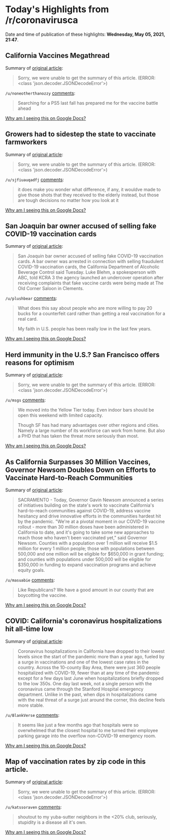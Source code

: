 # Today's Highlights from /r/coronavirusca

Date and time of publication of these highlights: **Wednesday, May 05, 2021, 21:47**.

## California Vaccines Megathread

Summary of [original article](https://www.reddit.com/r/CoronavirusCA/comments/l35yck/california_vaccines_megathread/):

> Sorry, we were unable to get the summary of this article. (ERROR: <class 'json.decoder.JSONDecodeError'>)

`/u/noneotherthanozzy` [comments](https://www.reddit.com/r/CoronavirusCA/comments/l35yck/california_vaccines_megathread/):

> Searching for a PS5 last fall has prepared me for the vaccine battle ahead

[Why am I seeing this on Google Docs?](https://docs.google.com/document/d/1Dc6We63vOXIZsc0op-Bt4abqkYjXzOigalQqFxmvvbM/edit?usp=sharing)

## Growers had to sidestep the state to vaccinate farmworkers

Summary of [original article](https://calmatters.org/economy/workplace/2021/05/growers-vaccinate-farmworkers/):

> Sorry, we were unable to get the summary of this article. (ERROR: <class 'json.decoder.JSONDecodeError'>)

`/u/sjfiuauqadfj` [comments](https://www.reddit.com/r/CoronavirusCA/comments/n5v9qb/growers_had_to_sidestep_the_state_to_vaccinate/):

> it does make you wonder what difference, if any, it wouldve made to give those shots that they received to the elderly instead, but those are tough decisions no matter how you look at it

[Why am I seeing this on Google Docs?](https://docs.google.com/document/d/1Dc6We63vOXIZsc0op-Bt4abqkYjXzOigalQqFxmvvbM/edit?usp=sharing)

## San Joaquin bar owner accused of selling fake COVID-19 vaccination cards

Summary of [original article](https://www.kcra.com/article/bar-owner-accused-selling-fake-covid-19-vaccination-cards-san-joaquin-county/36334698):

> San Joaquin bar owner accused of selling fake COVID-19 vaccination cards. A bar owner was arrested in connection with selling fraudulent COVID-19 vaccination cards, the California Department of Alcoholic Beverage Control said Tuesday. Luke Blehm, a spokesperson with ABC, told KCRA 3 the agency launched an undercover operation after receiving complaints that fake vaccine cards were being made at The Old Corner Saloon in Clements.

`/u/plushbear` [comments](https://www.reddit.com/r/CoronavirusCA/comments/n5edk3/san_joaquin_bar_owner_accused_of_selling_fake/):

> What does this say about people who are more willing to pay 20 bucks for a counterfeit card rather than getting a real vaccination for a real card.
> 
> My faith in U.S. people has been really low in the last few years.

[Why am I seeing this on Google Docs?](https://docs.google.com/document/d/1Dc6We63vOXIZsc0op-Bt4abqkYjXzOigalQqFxmvvbM/edit?usp=sharing)

## Herd immunity in the U.S.? San Francisco offers reasons for optimism

Summary of [original article](https://www.nbcnews.com/science/science-news/herd-immunity-us-san-francisco-offers-reasons-optimism-rcna815):

> Sorry, we were unable to get the summary of this article. (ERROR: <class 'json.decoder.JSONDecodeError'>)

`/u/msgs` [comments](https://www.reddit.com/r/CoronavirusCA/comments/n5r6oo/herd_immunity_in_the_us_san_francisco_offers/):

> We moved into the Yellow Tier today. Even indoor bars should be open this weekend with limited capacity.
> 
> Though SF has had many advantages over other regions and cities. Namely a large number of its workforce can work from home. But also a PHD that has taken the threat more seriously than most.

[Why am I seeing this on Google Docs?](https://docs.google.com/document/d/1Dc6We63vOXIZsc0op-Bt4abqkYjXzOigalQqFxmvvbM/edit?usp=sharing)

## As California Surpasses 30 Million Vaccines, Governor Newsom Doubles Down on Efforts to Vaccinate Hard-to-Reach Communities

Summary of [original article](https://www.gov.ca.gov/2021/05/04/as-california-surpasses-30-million-vaccines-governor-newsom-doubles-down-on-efforts-to-vaccinate-hard-to-reach-communities/):

> SACRAMENTO - Today, Governor Gavin Newsom announced a series of initiatives building on the state's work to vaccinate California's hard-to-reach communities against COVID-19, address vaccine hesitancy and drive innovative efforts in the communities hardest hit by the pandemic. "We're at a pivotal moment in our COVID-19 vaccine rollout - more than 30 million doses have been administered in California to date, and it's going to take some new approaches to reach those who haven't been vaccinated yet," said Governor Newsom. Counties with a population over 1 million will receive $1.5 million for every 1 million people; those with populations between 500,000 and one million will be eligible for $650,000 in grant funding; and counties with populations under 500,000 will be eligible for $350,000 in funding to expand vaccination programs and achieve equity goals.

`/u/masuabie` [comments](https://www.reddit.com/r/CoronavirusCA/comments/n4y777/as_california_surpasses_30_million_vaccines/):

> Like Republicans? We have a good amount in our county that are boycotting the vaccine.

[Why am I seeing this on Google Docs?](https://docs.google.com/document/d/1Dc6We63vOXIZsc0op-Bt4abqkYjXzOigalQqFxmvvbM/edit?usp=sharing)

## COVID: California's coronavirus hospitalizations hit all-time low

Summary of [original article](https://www.mercurynews.com/2021/05/01/covid-californias-coronavirus-hospitalizations-hit-all-time-low):

> Coronavirus hospitalizations in California have dropped to their lowest levels since the start of the pandemic more than a year ago, fueled by a surge in vaccinations and one of the lowest case rates in the country. Across the 10-county Bay Area, there were just 360 people hospitalized with COVID-19, fewer than at any time of the pandemic except for a few days last June when hospitalizations briefly dropped to the low 350s. One day last week, not a single person with the coronavirus came through the Stanford Hospital emergency department. Unlike in the past, when dips in hospitalizations came with the real threat of a surge just around the corner, this decline feels more stable.

`/u/BlankVerse` [comments](https://www.reddit.com/r/CoronavirusCA/comments/n53ah3/covid_californias_coronavirus_hospitalizations/):

> It seems like just a few months ago that hospitals were so overwhelmed that the closest hospital to me turned their employee parking garage into the overflow non-COVID-19 emergency room.

[Why am I seeing this on Google Docs?](https://docs.google.com/document/d/1Dc6We63vOXIZsc0op-Bt4abqkYjXzOigalQqFxmvvbM/edit?usp=sharing)

## Map of vaccination rates by zip code in this article.

Summary of [original article](https://abc7news.com/california-vaccination-rate-sf-vaccine-tracker-bay-area-covid-berkeley/10563747/):

> Sorry, we were unable to get the summary of this article. (ERROR: <class 'json.decoder.JSONDecodeError'>)

`/u/katssoraven` [comments](https://www.reddit.com/r/CoronavirusCA/comments/n468pa/map_of_vaccination_rates_by_zip_code_in_this/):

> shoutout to my yuba-sutter neighbors in the <20% club, seriously, stupidity is a disease all it's own.

[Why am I seeing this on Google Docs?](https://docs.google.com/document/d/1Dc6We63vOXIZsc0op-Bt4abqkYjXzOigalQqFxmvvbM/edit?usp=sharing)

